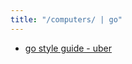 ```yaml
---
title: "/computers/ | go"
---
```


- [go style guide - uber](https://github.com/uber-go/guide/blob/master/style.md)